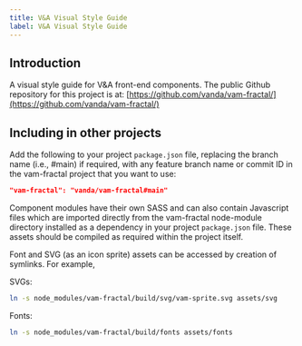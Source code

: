 ```yaml
---
title: V&A Visual Style Guide
label: V&A Visual Style Guide
---
```


## Introduction

A visual style guide for V&A front-end components. The public Github repository for this project is at: [https://github.com/vanda/vam-fractal/](https://github.com/vanda/vam-fractal/)

## Including in other projects

Add the following to your project `package.json` file, replacing the branch name (i.e., #main) if required, with any feature branch name or commit ID in the vam-fractal project that you want to use:

```json
"vam-fractal": "vanda/vam-fractal#main"
```

Component modules have their own SASS and can also contain Javascript files which are imported directly from the vam-fractal node-module directory installed as a dependency in your project `package.json` file. These assets should be compiled as required within the project itself.

Font and SVG (as an icon sprite) assets can be accessed by creation of symlinks. For example,

SVGs:
```bash
ln -s node_modules/vam-fractal/build/svg/vam-sprite.svg assets/svg
```

Fonts:
```bash
ln -s node_modules/vam-fractal/build/fonts assets/fonts
```
